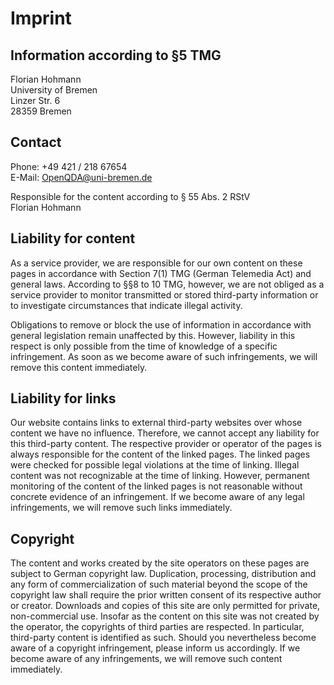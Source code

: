 # Imprint
## Information according to §5 TMG

Florian Hohmann <br />
University of Bremen <br />
Linzer Str. 6 <br />
28359 Bremen

## Contact

Phone: +49 421 / 218 67654 <br />
E-Mail: OpenQDA@uni-bremen.de

Responsible for the content according to § 55 Abs. 2 RStV <br />
Florian Hohmann

## Liability for content
As a service provider, we are responsible for our own content on these pages in accordance with Section 7(1) TMG (German Telemedia Act) and general laws. According to §§8 to 10 TMG, however, we are not obliged as a service provider to monitor transmitted or stored third-party information or to investigate circumstances that indicate illegal activity.

Obligations to remove or block the use of information in accordance with general legislation remain unaffected by this. However, liability in this respect is only possible from the time of knowledge of a specific infringement. As soon as we become aware of such infringements, we will remove this content immediately.

## Liability for links
Our website contains links to external third-party websites over whose content we have no influence. Therefore, we cannot accept any liability for this third-party content. The respective provider or operator of the pages is always responsible for the content of the linked pages. The linked pages were checked for possible legal violations at the time of linking. Illegal content was not recognizable at the time of linking. However, permanent monitoring of the content of the linked pages is not reasonable without concrete evidence of an infringement. If we become aware of any legal infringements, we will remove such links immediately.

## Copyright
The content and works created by the site operators on these pages are subject to German copyright law. Duplication, processing, distribution and any form of commercialization of such material beyond the scope of the copyright law shall require the prior written consent of its respective author or creator. Downloads and copies of this site are only permitted for private, non-commercial use. Insofar as the content on this site was not created by the operator, the copyrights of third parties are respected. In particular, third-party content is identified as such. Should you nevertheless become aware of a copyright infringement, please inform us accordingly. If we become aware of any infringements, we will remove such content immediately.
